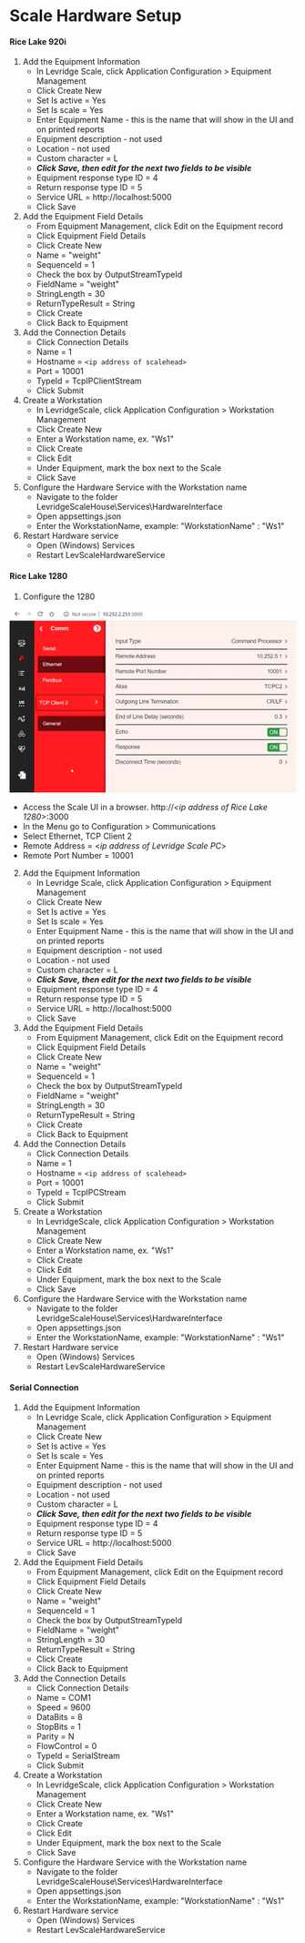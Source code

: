 # Scale Hardware Setup

#### Rice Lake 920i
1. Add the Equipment Information
    - In Levridge Scale, click Application Configuration > Equipment Management
    - Click Create New
    - Set Is active = Yes
    - Set Is scale = Yes
    - Enter Equipment Name - this is the name that will show in the UI and on printed reports
    - Equipment description - not used
    - Location - not used
    - Custom character = L
    - ***Click Save, then edit for the next two fields to be visible***
    - Equipment response type ID = 4
    - Return response type ID = 5
    - Service URL = http://localhost:5000
    - Click Save
2. Add the Equipment Field Details
    - From Equipment Management, click Edit on the Equipment record
    - Click Equipment Field Details
    - Click Create New
    - Name  = "weight"
    - SequenceId = 1
    - Check the box by OutputStreamTypeId
    - FieldName = "weight"
    - StringLength = 30
    - ReturnTypeResult = String
    - Click Create
    - Click Back to Equipment
3. Add the Connection Details
    - Click Connection Details
    - Name = 1
    - Hostname = `<ip address of scalehead>`
    - Port = 10001
    - TypeId = TcpIPClientStream
    - Click Submit
4. Create a Workstation
    - In LevridgeScale, click Application Configuration > Workstation Management
    - Click Create New
    - Enter a Workstation name, ex. "Ws1"
    - Click Create
    - Click Edit
    - Under Equipment, mark the box next to the Scale
    - Click Save
5. Configure the Hardware Service with the Workstation name
    - Navigate to the folder LevridgeScaleHouse\Services\HardwareInterface
    - Open appsettings.json
    - Enter the WorkstationName, example: "WorkstationName" : "Ws1"
6. Restart Hardware service
    - Open (Windows) Services
    - Restart LevScaleHardwareService

#### Rice Lake 1280
1. Configure the 1280

![RiceLake1280Configuration](.\assets\images\ScaleApp\RiceLake1280configuration.png)
  
  - Access the Scale UI in a browser. http://*<ip address of Rice Lake 1280*>:3000
  - In the Menu go to Configuration > Communications
  - Select Ethernet, TCP Client 2
  - Remote Address = <*ip address of Levridge Scale PC*>
  - Remote Port Number = 10001
2. Add the Equipment Information
    - In Levridge Scale, click Application Configuration > Equipment Management
    - Click Create New
    - Set Is active = Yes
    - Set Is scale = Yes
    - Enter Equipment Name - this is the name that will show in the UI and on printed reports
    - Equipment description - not used
    - Location - not used
    - Custom character = L
    - ***Click Save, then edit for the next two fields to be visible***
    - Equipment response type ID = 4
    - Return response type ID = 5
    - Service URL = http://localhost:5000
    - Click Save
3. Add the Equipment Field Details
    - From Equipment Management, click Edit on the Equipment record
    - Click Equipment Field Details
    - Click Create New
    - Name = "weight"
    - SequenceId = 1
    - Check the box by OutputStreamTypeId
    - FieldName = "weight"
    - StringLength = 30
    - ReturnTypeResult = String
    - Click Create
    - Click Back to Equipment
4. Add the Connection Details
    - Click Connection Details
    - Name = 1
    - Hostname = `<ip address of scalehead>`
    - Port = 10001
    - TypeId = TcpIPCStream
    - Click Submit
5. Create a Workstation
    - In LevridgeScale, click Application Configuration > Workstation Management
    - Click Create New
    - Enter a Workstation name, ex. "Ws1"
    - Click Create
    - Click Edit
    - Under Equipment, mark the box next to the Scale
    - Click Save
6. Configure the Hardware Service with the Workstation name
    - Navigate to the folder LevridgeScaleHouse\Services\HardwareInterface
    - Open appsettings.json
    - Enter the WorkstationName, example: "WorkstationName" : "Ws1"
7. Restart Hardware service
    - Open (Windows) Services
    - Restart LevScaleHardwareService

#### Serial Connection

1.	Add the Equipment Information
     - In Levridge Scale, click Application Configuration > Equipment Management
     - Click Create New
     - Set Is active = Yes
     - Set Is scale = Yes
     - Enter Equipment Name - this is the name that will show in the UI and on printed reports
     - Equipment description - not used
     - Location - not used
     - Custom character = L
     - ***Click Save, then edit for the next two fields to be visible***
     - Equipment response type ID = 4
     - Return response type ID = 5
     - Service URL = http://localhost:5000
     - Click Save
2. Add the Equipment Field Details
     - From Equipment Management, click Edit on the Equipment record
     - Click Equipment Field Details
     - Click Create New
     - Name = "weight"
     - SequenceId = 1
     - Check the box by OutputStreamTypeId
     - FieldName = "weight"
     - StringLength = 30
     - ReturnTypeResult = String
     - Click Create
     - Click Back to Equipment
3.	Add the Connection Details
     - Click Connection Details
     - Name = COM1
     - Speed = 9600
     - DataBits = 8
     - StopBits = 1
     - Parity = N
     - FlowControl = 0
     - TypeId = SerialStream
     - Click Submit
4. Create a Workstation
    - In LevridgeScale, click Application Configuration > Workstation Management
    - Click Create New
    - Enter a Workstation name, ex. "Ws1"
    - Click Create
    - Click Edit
    - Under Equipment, mark the box next to the Scale
    - Click Save
5. Configure the Hardware Service with the Workstation name
    - Navigate to the folder LevridgeScaleHouse\Services\HardwareInterface
    - Open appsettings.json
    - Enter the WorkstationName, example: "WorkstationName" : "Ws1"
6. Restart Hardware service
    - Open (Windows) Services
    - Restart LevScaleHardwareService
